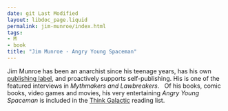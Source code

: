 ```yaml
---
date: git Last Modified
layout: libdoc_page.liquid
permalink: jim-munroe/index.html
tags:
- M
- book
title: "Jim Munroe - Angry Young Spaceman"
---
```


Jim Munroe has been an anarchist since his teenage years,  has his own <a href="http://nomediakings.org/">publishing label</a>, and  proactively supports self-publishing. His is one of the featured interviews in _Mythmakers and  Lawbreakers_.
 
Of his books, comic books, video games and  movies, his very entertaining _Angry Young Spaceman_ is included in the <a href="http://thinkgalactic.org/reading-lists/by-author/">Think Galactic</a>  reading list.